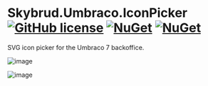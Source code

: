 # Skybrud.Umbraco.IconPicker [![GitHub license](https://img.shields.io/badge/license-MIT-blue.svg)](LICENSE.md) [![NuGet](https://img.shields.io/nuget/v/Skybrud.Umbraco.IconPicker.svg)](https://www.nuget.org/packages/Skybrud.Umbraco.IconPicker) [![NuGet](https://img.shields.io/nuget/dt/Skybrud.Umbraco.IconPicker.svg)](https://www.nuget.org/packages/Skybrud.Umbraco.IconPicker)

SVG icon picker for the Umbraco 7 backoffice.

![image](https://user-images.githubusercontent.com/3634580/59755990-35111e80-9289-11e9-8298-70dfe4f47245.png)

![image](https://user-images.githubusercontent.com/3634580/59756046-49edb200-9289-11e9-8a81-8d9235369c4e.png)
